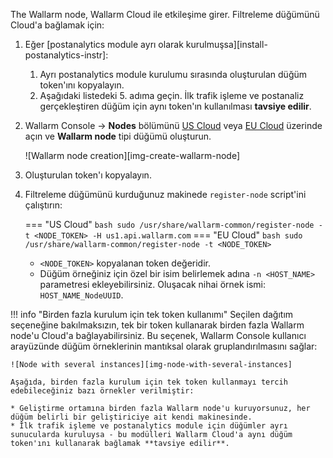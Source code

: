 The Wallarm node, Wallarm Cloud ile etkileşime girer. Filtreleme düğümünü Cloud'a bağlamak için:

1. Eğer [postanalytics module ayrı olarak kurulmuşsa][install-postanalytics-instr]:

    1. Ayrı postanalytics module kurulumu sırasında oluşturulan düğüm token'ını kopyalayın.
    1. Aşağıdaki listedeki 5. adıma geçin. İlk trafik işleme ve postanaliz gerçekleştiren düğüm için aynı token'ın kullanılması **tavsiye edilir**.
1. Wallarm Console → **Nodes** bölümünü [US Cloud](https://us1.my.wallarm.com/nodes) veya [EU Cloud](https://my.wallarm.com/nodes) üzerinde açın ve **Wallarm node** tipi düğümü oluşturun.

    ![Wallarm node creation][img-create-wallarm-node]
1. Oluşturulan token'ı kopyalayın.
1. Filtreleme düğümünü kurduğunuz makinede `register-node` script'ini çalıştırın:
    
    === "US Cloud"
        ``` bash
        sudo /usr/share/wallarm-common/register-node -t <NODE_TOKEN> -H us1.api.wallarm.com
        ```
    === "EU Cloud"
        ``` bash
        sudo /usr/share/wallarm-common/register-node -t <NODE_TOKEN>
        ```
    
    * `<NODE_TOKEN>` kopyalanan token değeridir.
    * Düğüm örneğiniz için özel bir isim belirlemek adına `-n <HOST_NAME>` parametresi ekleyebilirsiniz. Oluşacak nihai örnek ismi: `HOST_NAME_NodeUUID`.

!!! info "Birden fazla kurulum için tek token kullanımı"
    Seçilen dağıtım seçeneğine bakılmaksızın, tek bir token kullanarak birden fazla Wallarm node'u Cloud'a bağlayabilirsiniz. Bu seçenek, Wallarm Console kullanıcı arayüzünde düğüm örneklerinin mantıksal olarak gruplandırılmasını sağlar:

    ![Node with several instances][img-node-with-several-instances]
    
    Aşağıda, birden fazla kurulum için tek token kullanmayı tercih edebileceğiniz bazı örnekler verilmiştir:

    * Geliştirme ortamına birden fazla Wallarm node'u kuruyorsunuz, her düğüm belirli bir geliştiriciye ait kendi makinesinde.
    * İlk trafik işleme ve postanalytics module için düğümler ayrı sunucularda kuruluysa - bu modülleri Wallarm Cloud'a aynı düğüm token'ını kullanarak bağlamak **tavsiye edilir**.